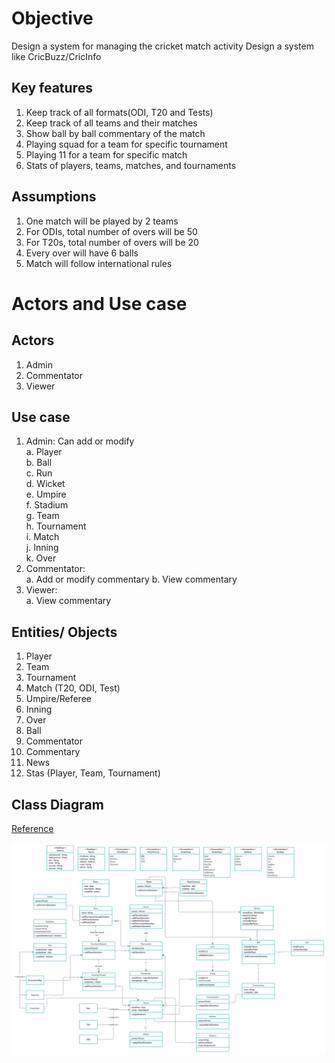# Objective 
Design a system for managing the cricket match activity
Design a system like CricBuzz/CricInfo

## Key features
1. Keep track of all formats(ODI, T20 and Tests)
2. Keep track of all teams and their matches
3. Show ball by ball commentary of the match
4. Playing squad for a team for specific tournament
5. Playing 11 for a team for specific match
6. Stats of players, teams, matches, and tournaments

## Assumptions
1. One match will be played by 2 teams
2. For ODIs, total number of overs will be 50
3. For T20s, total number of overs will be 20
4. Every over will have 6 balls
5. Match will follow international rules

# Actors and Use case

## Actors
1. Admin
2. Commentator
3. Viewer

## Use case
1. Admin: Can add or modify <br>
    a. Player <br>
    b. Ball <br>
    c. Run <br>
    d. Wicket <br>
    e. Umpire <br>
    f. Stadium <br>
    g. Team <br>
    h. Tournament <br>
    i. Match <br>
    j. Inning <br>
    k. Over
2. Commentator: <br>
    a. Add or modify commentary
    b. View commentary
3. Viewer: <br>
    a. View commentary

## Entities/ Objects
1. Player
2. Team
3. Tournament
4. Match (T20, ODI, Test)
5. Umpire/Referee
6. Inning
7. Over
8. Ball
9. Commentator
10. Commentary
11. News
12. Stas (Player, Team, Tournament)

## Class Diagram
[Reference](https://github.com/naval41/Low-Level-Design/blob/master/CricketPortal/src/com/codemate/cric/ClassDiagram.jpg)

![CricBuzz Class Diagram](../../../../../../resources/CricBuzzClassDiagram.jpg?raw=true "Title")

